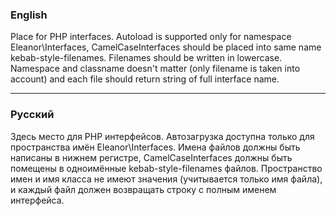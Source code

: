 ### English
Place for PHP interfaces. Autoload is supported only for namespace Eleanor\Interfaces, CamelCaseInterfaces should be placed into same name kebab-style-filenames. Filenames should be written in lowercase. Namespace and classname doesn't matter (only filename is taken into account) and each file should return string of full interface name.

---
### Русский
Здесь место для PHP интерфейсов. Автозагрузка доступна только для пространства имён Eleanor\Interfaces. Имена файлов должны быть написаны в нижнем регистре, CamelCaseInterfaces должны быть помещены в одноимённые kebab-style-filenames файлов. Пространство имен и имя класса не имеют значения (учитывается только имя файла), и каждый файл должен возвращать строку с полным именем интерфейса.